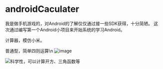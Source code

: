 # androidCaculater

我是做手机游戏的，对Android的了解仅仅通过接一些SDK获得，十分简陋。
这次通过编写第一个Android小项目来开始系统的学习Android。

计算器，模仿小米。

普通型，简单四则运算\n
![image](https://github.com/hyz1992/androidCaculater/raw/master/preview/normal.png)


![科学性，可以计算开方、三角函数等](https://github.com/hyz1992/androidCaculater/raw/master/preview/scientific.png)

